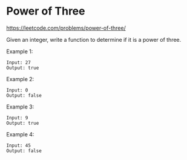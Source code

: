 # Power of Three

https://leetcode.com/problems/power-of-three/

Given an integer, write a function to determine if it is a power of three.

Example 1:
```
Input: 27
Output: true
```
Example 2:
```
Input: 0
Output: false
```

Example 3:

```
Input: 9
Output: true
```
Example 4:

```
Input: 45
Output: false
```